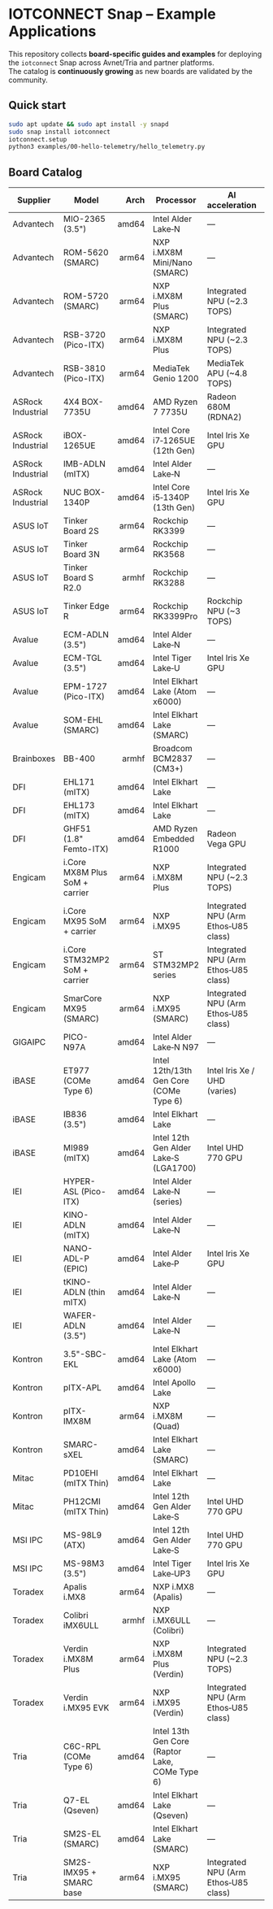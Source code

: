 # IOTCONNECT Snap – Example Applications

This repository collects **board-specific guides and examples** for deploying the `iotconnect` Snap across Avnet/Tria and partner platforms.  
The catalog is **continuously growing** as new boards are validated by the community.

## Quick start
```bash
sudo apt update && sudo apt install -y snapd
sudo snap install iotconnect
iotconnect.setup
python3 examples/00-hello-telemetry/hello_telemetry.py
```

## Board Catalog
| Supplier | Model | Arch | Processor | AI acceleration | Folder |
|---|---|---:|---|---|---|
| Advantech | MIO-2365 (3.5") | amd64 | Intel Alder Lake‑N | — | [boards/advantech-mio2365](boards/advantech-mio2365/) |
| Advantech | ROM-5620 (SMARC) | arm64 | NXP i.MX8M Mini/Nano (SMARC) | — | [boards/advantech-rom5620](boards/advantech-rom5620/) |
| Advantech | ROM-5720 (SMARC) | arm64 | NXP i.MX8M Plus (SMARC) | Integrated NPU (~2.3 TOPS) | [boards/advantech-rom5720](boards/advantech-rom5720/) |
| Advantech | RSB-3720 (Pico-ITX) | arm64 | NXP i.MX8M Plus | Integrated NPU (~2.3 TOPS) | [boards/advantech-rsb3720](boards/advantech-rsb3720/) |
| Advantech | RSB-3810 (Pico-ITX) | arm64 | MediaTek Genio 1200 | MediaTek APU (~4.8 TOPS) | [boards/advantech-rsb3810](boards/advantech-rsb3810/) |
| ASRock Industrial | 4X4 BOX-7735U | amd64 | AMD Ryzen 7 7735U | Radeon 680M (RDNA2) | [boards/asrock-4x4-7735u](boards/asrock-4x4-7735u/) |
| ASRock Industrial | iBOX-1265UE | amd64 | Intel Core i7‑1265UE (12th Gen) | Intel Iris Xe GPU | [boards/asrock-ibox-1265ue](boards/asrock-ibox-1265ue/) |
| ASRock Industrial | IMB-ADLN (mITX) | amd64 | Intel Alder Lake‑N | — | [boards/asrock-imb-adln](boards/asrock-imb-adln/) |
| ASRock Industrial | NUC BOX-1340P | amd64 | Intel Core i5‑1340P (13th Gen) | Intel Iris Xe GPU | [boards/asrock-nucbox-1340p](boards/asrock-nucbox-1340p/) |
| ASUS IoT | Tinker Board 2S | arm64 | Rockchip RK3399 | — | [boards/asus-tinker2s](boards/asus-tinker2s/) |
| ASUS IoT | Tinker Board 3N | arm64 | Rockchip RK3568 | — | [boards/asus-tinker3n](boards/asus-tinker3n/) |
| ASUS IoT | Tinker Board S R2.0 | armhf | Rockchip RK3288 | — | [boards/asus-tinker-s-r2](boards/asus-tinker-s-r2/) |
| ASUS IoT | Tinker Edge R | arm64 | Rockchip RK3399Pro | Rockchip NPU (~3 TOPS) | [boards/asus-tinker-edge-r](boards/asus-tinker-edge-r/) |
| Avalue | ECM-ADLN (3.5") | amd64 | Intel Alder Lake‑N | — | [boards/avalue-ecm-adln](boards/avalue-ecm-adln/) |
| Avalue | ECM-TGL (3.5") | amd64 | Intel Tiger Lake‑U | Intel Iris Xe GPU | [boards/avalue-ecm-tgl](boards/avalue-ecm-tgl/) |
| Avalue | EPM-1727 (Pico-ITX) | amd64 | Intel Elkhart Lake (Atom x6000) | — | [boards/avalue-epm-1727](boards/avalue-epm-1727/) |
| Avalue | SOM-EHL (SMARC) | amd64 | Intel Elkhart Lake (SMARC) | — | [boards/avalue-som-ehl](boards/avalue-som-ehl/) |
| Brainboxes | BB-400 | armhf | Broadcom BCM2837 (CM3+) | — | [boards/bb400](boards/bb400/) |
| DFI | EHL171 (mITX) | amd64 | Intel Elkhart Lake | — | [boards/dfi-ehl171](boards/dfi-ehl171/) |
| DFI | EHL173 (mITX) | amd64 | Intel Elkhart Lake | — | [boards/dfi-ehl173](boards/dfi-ehl173/) |
| DFI | GHF51 (1.8" Femto-ITX) | amd64 | AMD Ryzen Embedded R1000 | Radeon Vega GPU | [boards/dfi-ghf51](boards/dfi-ghf51/) |
| Engicam | i.Core MX8M Plus SoM + carrier | arm64 | NXP i.MX8M Plus | Integrated NPU (~2.3 TOPS) | [boards/engicam-icore-imx8mp](boards/engicam-icore-imx8mp/) |
| Engicam | i.Core MX95 SoM + carrier | arm64 | NXP i.MX95 | Integrated NPU (Arm Ethos‑U85 class) | [boards/engicam-icore-mx95](boards/engicam-icore-mx95/) |
| Engicam | i.Core STM32MP2 SoM + carrier | arm64 | ST STM32MP2 series | Integrated NPU (Arm Ethos‑U85 class) | [boards/engicam-icore-stm32mp2](boards/engicam-icore-stm32mp2/) |
| Engicam | SmarCore MX95 (SMARC) | arm64 | NXP i.MX95 (SMARC) | Integrated NPU (Arm Ethos‑U85 class) | [boards/engicam-smarcore-mx95](boards/engicam-smarcore-mx95/) |
| GIGAIPC | PICO-N97A | amd64 | Intel Alder Lake‑N N97 | — | [boards/gigaipc-pico-n97a](boards/gigaipc-pico-n97a/) |
| iBASE | ET977 (COMe Type 6) | amd64 | Intel 12th/13th Gen Core (COMe Type 6) | Intel Iris Xe / UHD (varies) | [boards/ibase-et977](boards/ibase-et977/) |
| iBASE | IB836 (3.5") | amd64 | Intel Elkhart Lake | — | [boards/ibase-ib836](boards/ibase-ib836/) |
| iBASE | MI989 (mITX) | amd64 | Intel 12th Gen Alder Lake‑S (LGA1700) | Intel UHD 770 GPU | [boards/ibase-mi989](boards/ibase-mi989/) |
| IEI | HYPER-ASL (Pico-ITX) | amd64 | Intel Alder Lake‑N (series) | — | [boards/iei-hyper-asl](boards/iei-hyper-asl/) |
| IEI | KINO-ADLN (mITX) | amd64 | Intel Alder Lake‑N | — | [boards/iei-kino-adln](boards/iei-kino-adln/) |
| IEI | NANO-ADL-P (EPIC) | amd64 | Intel Alder Lake‑P | Intel Iris Xe GPU | [boards/iei-nano-adlp](boards/iei-nano-adlp/) |
| IEI | tKINO-ADLN (thin mITX) | amd64 | Intel Alder Lake‑N | — | [boards/iei-tkino-adln](boards/iei-tkino-adln/) |
| IEI | WAFER-ADLN (3.5") | amd64 | Intel Alder Lake‑N | — | [boards/iei-wafer-adln](boards/iei-wafer-adln/) |
| Kontron | 3.5"-SBC-EKL | amd64 | Intel Elkhart Lake (Atom x6000) | — | [boards/kontron-35-sbc-ekl](boards/kontron-35-sbc-ekl/) |
| Kontron | pITX-APL | amd64 | Intel Apollo Lake | — | [boards/kontron-pitx-apl](boards/kontron-pitx-apl/) |
| Kontron | pITX-IMX8M | arm64 | NXP i.MX8M (Quad) | — | [boards/kontron-pitx-imx8m](boards/kontron-pitx-imx8m/) |
| Kontron | SMARC-sXEL | amd64 | Intel Elkhart Lake (SMARC) | — | [boards/kontron-smarc-sxel](boards/kontron-smarc-sxel/) |
| Mitac | PD10EHI (mITX Thin) | amd64 | Intel Elkhart Lake | — | [boards/mitac-pd10ehi](boards/mitac-pd10ehi/) |
| Mitac | PH12CMI (mITX Thin) | amd64 | Intel 12th Gen Alder Lake‑S | Intel UHD 770 GPU | [boards/mitac-ph12cmi](boards/mitac-ph12cmi/) |
| MSI IPC | MS-98L9 (ATX) | amd64 | Intel 12th Gen Alder Lake‑S | Intel UHD 770 GPU | [boards/msi-ms98l9](boards/msi-ms98l9/) |
| MSI IPC | MS-98M3 (3.5") | amd64 | Intel Tiger Lake‑UP3 | Intel Iris Xe GPU | [boards/msi-ms98m3](boards/msi-ms98m3/) |
| Toradex | Apalis i.MX8 | arm64 | NXP i.MX8 (Apalis) | — | [boards/toradex-apalis-imx8](boards/toradex-apalis-imx8/) |
| Toradex | Colibri iMX6ULL | armhf | NXP i.MX6ULL (Colibri) | — | [boards/toradex-colibri-imx6ull](boards/toradex-colibri-imx6ull/) |
| Toradex | Verdin i.MX8M Plus | arm64 | NXP i.MX8M Plus (Verdin) | Integrated NPU (~2.3 TOPS) | [boards/toradex-verdin-imx8mp](boards/toradex-verdin-imx8mp/) |
| Toradex | Verdin i.MX95 EVK | arm64 | NXP i.MX95 (Verdin) | Integrated NPU (Arm Ethos‑U85 class) | [boards/toradex-verdin-imx95](boards/toradex-verdin-imx95/) |
| Tria | C6C-RPL (COMe Type 6) | amd64 | Intel 13th Gen Core (Raptor Lake, COMe Type 6) | — | [boards/avnet-msc-c6c-rpl](boards/avnet-msc-c6c-rpl/) |
| Tria | Q7-EL (Qseven) | amd64 | Intel Elkhart Lake (Qseven) | — | [boards/avnet-msc-q7-el](boards/avnet-msc-q7-el/) |
| Tria | SM2S-EL (SMARC) | amd64 | Intel Elkhart Lake (SMARC) | — | [boards/avnet-msc-sm2s-el](boards/avnet-msc-sm2s-el/) |
| Tria | SM2S-IMX95 + SMARC base | arm64 | NXP i.MX95 (SMARC) | Integrated NPU (Arm Ethos‑U85 class) | [boards/avnet-msc-sm2s-imx95](boards/avnet-msc-sm2s-imx95/) |

